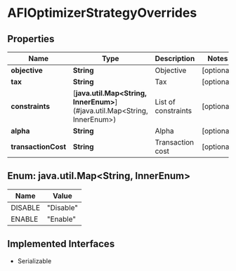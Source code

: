 

# AFIOptimizerStrategyOverrides


## Properties

Name | Type | Description | Notes
------------ | ------------- | ------------- | -------------
**objective** | **String** | Objective |  [optional]
**tax** | **String** | Tax |  [optional]
**constraints** | [**java.util.Map&lt;String, InnerEnum&gt;**](#java.util.Map&lt;String, InnerEnum&gt;) | List of constraints |  [optional]
**alpha** | **String** | Alpha |  [optional]
**transactionCost** | **String** | Transaction cost |  [optional]



## Enum: java.util.Map&lt;String, InnerEnum&gt;

Name | Value
---- | -----
DISABLE | &quot;Disable&quot;
ENABLE | &quot;Enable&quot;


## Implemented Interfaces

* Serializable


